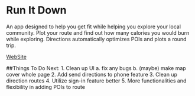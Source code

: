# Run It Down

An app designed to help you get fit while helping you explore your local community.
Plot your route and find out how many calories you would burn while exploring.
Directions automatically optimizes POIs and plots a round trip.

[WebSite](https://mdsj-project1.github.io/Running-App/)

##Things To Do Next:
	1. Clean up UI
		a. fix any bugs
		b. (maybe) make map cover whole page
	2. Add send directions to phone feature
	3. Clean up direction routes
	4. Utilize sign-in feature better
	5. More functionalities and flexibility in adding POIs to route